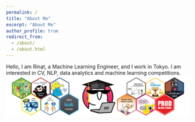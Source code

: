 ```yaml
---
permalink: /
title: "About Me"
excerpt: "About Me"
author_profile: true
redirect_from: 
  - /about/
  - /about.html
---
```

Hello, I am Rinat, a Machine Learning Engineer, and I work in Tokyo. I am interested in CV, NLP, data analytics and machine learning competitions.
![ods](https://github.com/Xrenya/xrenya.github.io/blob/main/images/ods_stickers.jpg)
